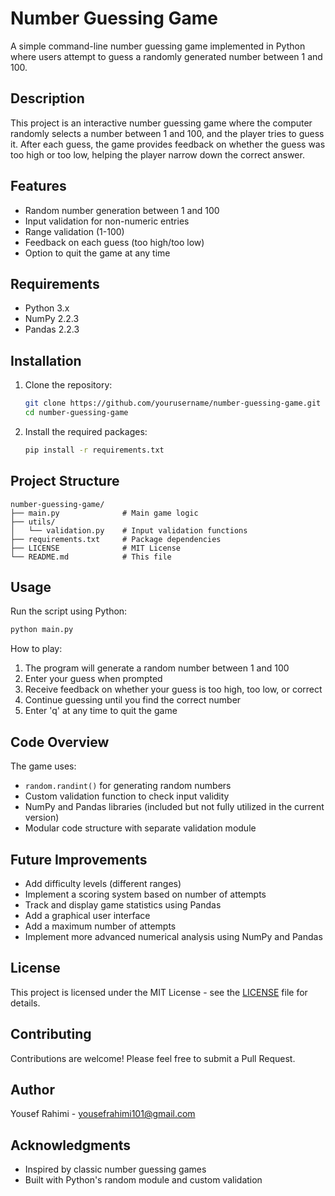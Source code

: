 # Number Guessing Game

A simple command-line number guessing game implemented in Python where users attempt to guess a randomly generated number between 1 and 100.

## Description

This project is an interactive number guessing game where the computer randomly selects a number between 1 and 100, and the player tries to guess it. After each guess, the game provides feedback on whether the guess was too high or too low, helping the player narrow down the correct answer.

## Features

- Random number generation between 1 and 100
- Input validation for non-numeric entries
- Range validation (1-100)
- Feedback on each guess (too high/too low)
- Option to quit the game at any time

## Requirements

- Python 3.x
- NumPy 2.2.3
- Pandas 2.2.3

## Installation

1. Clone the repository:
   ```bash
   git clone https://github.com/yourusername/number-guessing-game.git
   cd number-guessing-game
   ```

2. Install the required packages:
   ```bash
   pip install -r requirements.txt
   ```

## Project Structure

```
number-guessing-game/
├── main.py              # Main game logic
├── utils/
│   └── validation.py    # Input validation functions
├── requirements.txt     # Package dependencies
├── LICENSE              # MIT License
└── README.md            # This file
```

## Usage

Run the script using Python:

```bash
python main.py
```

How to play:
1. The program will generate a random number between 1 and 100
2. Enter your guess when prompted
3. Receive feedback on whether your guess is too high, too low, or correct
4. Continue guessing until you find the correct number
5. Enter 'q' at any time to quit the game

## Code Overview

The game uses:
- `random.randint()` for generating random numbers
- Custom validation function to check input validity
- NumPy and Pandas libraries (included but not fully utilized in the current version)
- Modular code structure with separate validation module

## Future Improvements

- Add difficulty levels (different ranges)
- Implement a scoring system based on number of attempts
- Track and display game statistics using Pandas
- Add a graphical user interface
- Add a maximum number of attempts
- Implement more advanced numerical analysis using NumPy and Pandas

## License

This project is licensed under the MIT License - see the [LICENSE](LICENSE) file for details.

## Contributing

Contributions are welcome! Please feel free to submit a Pull Request.

## Author

Yousef Rahimi - [yousefrahimi101@gmail.com](mailto:yousefrahimi101@gmail.com)

## Acknowledgments

- Inspired by classic number guessing games
- Built with Python's random module and custom validation